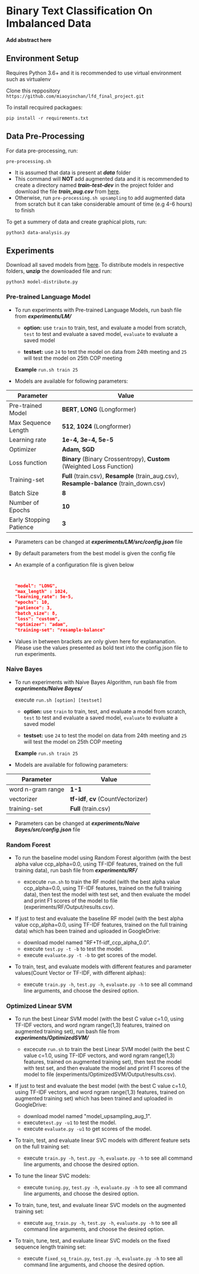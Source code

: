# Binary Text Classification On Imbalanced Data

**Add abstract here**

## Environment Setup

Requires Python 3.6+ and it is recommended to use virtual environment such as virtualenv

Clone this reppository `https://github.com/miaoyinchan/lfd_final_project.git`

To install recquired packagaes:

`pip install -r requirements.txt`


## Data Pre-Processing

For data pre-processing, run:

`pre-processing.sh`

* It is assumed that data is present at ***data*** folder
* This command will **NOT** add augmented data and it is recommended to create a directory named ***train-test-dev*** in the project folder and download the file ***train_aug.csv*** from [here](https://drive.google.com/file/d/1tHI_j5RUNZH8Cx2NIaR_L9oC765s3CSX/view?usp=sharing).
* Otherwise, run `pre-processing.sh upsampling` to add augmented data from scratch but it can take considerable amount of time (e.g 4-6 hours) to finish

To get a summery of data and create graphical plots, run:

`python3 data-analysis.py`

## Experiments

Download all saved models from [here](https://drive.google.com/drive/folders/1g7D1uaNfiLXztpZqMaM8WWEU00cxeSKL?usp=sharing). To distribute models in respective folders, **unzip** the downloaded file and run:

`python3 model-distribute.py`


### Pre-trained Language Model

* To run experiments with Pre-trained Language Models, run bash file from ***experiments/LM/***

    * **option:** use `train` to train, test, and evaluate a model from scratch, 
                      `test` to test and evaluate a saved model, 
                      `evaluate` to evaluate a saved model
                    
    * **testset:** use `24` to test the model on data from 24th meeting and
                       `25` will test the model on 25th COP meeting
    
    **Example** `run.sh train 25` 

* Models are available for following parameters:

| Parameter | Value|
|------------- |------------- |
| Pre-trained Model | **BERT**, **LONG** (Longformer) |
| Max Sequence Length | **512**, **1024** (Longformer) |
| Learning rate | **1e-4, 3e-4, 5e-5** |
| Optimizer | **Adam, SGD** |
| Loss function| **Binary** (Binary Crossentropy), **Custom** (Weighted Loss Function) |
| Training-set| **Full** (train.csv), **Resample** (train_aug.csv), **Resample-balance** (train_down.csv)|
| Batch Size| **8** |
| Number of Epochs| **10** |
| Early Stopping Patience| **3** |


* Parameters can be changed at ***experiments/LM/src/config.json*** file
* By default parameters from the best model is given the config file
* An example of a configuration file is given below
    
    ```json

   
    "model": "LONG",
    "max_length" : 1024,
    "learning_rate": 5e-5,
    "epochs": 10,
    "patience": 3,
    "batch_size": 8,
    "loss": "custom",
    "optimizer": "adam",
    "training-set": "resample-balance"


    ```
* Values in between brackets are only given here for explananation. Please use the values presented as bold text into the config.json file to run experiments. 

### Naive Bayes

* To run experiments with Naive Bayes Algorithm, run bash file from ***experiments/Naive Bayes/***

    execute `run.sh [option] [testset]`


    * **option:** use `train` to train, test, and evaluate a model from scratch, 
                      `test` to test and evaluate a saved model, 
                      `evaluate` to evaluate a saved model
                    
    * **testset:** use `24` to test the model on data from 24th meeting and
                       `25` will test the model on 25th COP meeting
    
    **Example** `run.sh train 25` 

* Models are available for following parameters:

| Parameter | Value|
|------------- |------------- |
| word n-gram range | **1-1** |
| vectorizer | **tf-idf**, **cv** (CountVectorizer) |
| training-set| **Full** (train.csv)|


* Parameters can be changed at ***experiments/Naive Bayes/src/config.json*** file

### Random Forest

* To run the baseline model using Random Forest algorithm (with the best alpha value ccp_alpha=0.0, using TF-IDF features, trained on the full training data), run bash file from ***experiments/RF/***

    * excecute `run.sh` to train the RF model (with the best alpha value ccp_alpha=0.0, using TF-IDF features, trained on the full training data), then test the model with test set, and then evaluate the model and print F1 scores of the model to file (experiments/RF/Output/results.csv).


* If just to test and evaluate the baseline RF model (with the best alpha value ccp_alpha=0.0, using TF-IDF features, trained on the full training data) which has been trained and uploaded in GoogleDrive:

    * download model named "RF+Tf-idf_ccp_alpha_0.0".
    * execute `test.py -t -b` to test the model.
    * execute `evaluate.py -t -b` to get scores of the model.


* To train, test, and evaluate models with different features and parameter values(Count Vector or TF-IDF, with different alphas):

    * execute `train.py -h`, `test.py -h`, `evaluate.py -h` to see all command line arguments, and choose the desired option.


### Optimized Linear SVM

* To run the best Linear SVM model (with the best C value c=1.0, using TF-IDF vectors, and word ngram range(1,3) features, trained on augmented training set), run bash file from ***experiments/OptimizedSVM/***

    * excecute `run.sh` to train the best Linear SVM model (with the best C value c=1.0, using TF-IDF vectors, and word ngram range(1,3) features, trained on augmented training set), then test the model with test set, and then evaluate the model and print F1 scores of the model to file (experiments/OptimizedSVM/Output/results.csv).


* If just to test and evaluate the best model (with the best C value c=1.0, using TF-IDF vectors, and word ngram range(1,3) features, trained on augmented training set) which has been trained and uploaded in GoogleDrive:

    * download model named "model_upsampling_aug_1".
    * execute`test.py -u1` to test the model.
    * execute `evaluate.py -u1` to get scores of the model.


* To train, test, and evaluate linear SVC models with different feature sets on the full training set:

    * execute `train.py -h`, `test.py -h`, `evaluate.py -h` to see all command line arguments, and choose the desired option.


* To tune the linear SVC models:

    * execute `tuning.py`, `test.py -h`, `evaluate.py -h` to see all command line arguments, and choose the desired option.


* To train, tune, test, and evaluate linear SVC models on the augmented training set:

    * execute `aug_train.py -h`, `test.py -h`, `evaluate.py -h` to see all command line arguments, and choose the desired option.


* To train, tune, test, and evaluate linear SVC models on the fixed sequence length training set:

    * execute `fixed_sq_train.py`, `test.py -h`, `evaluate.py -h` to see all command line arguments, and choose the desired option.
